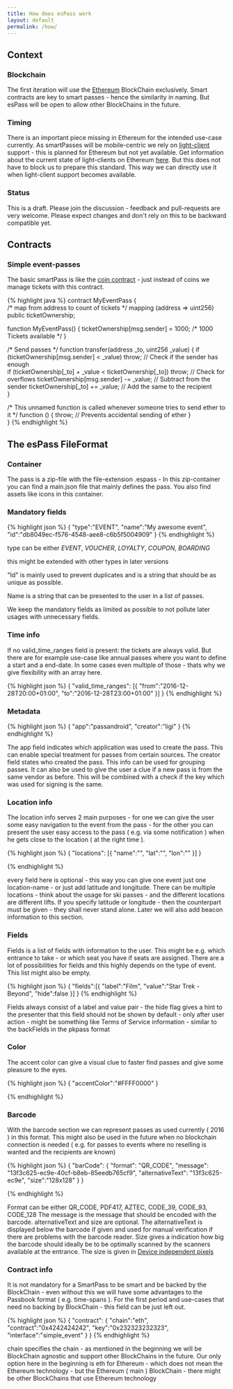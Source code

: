 ```yaml
---
title: How does esPass work
layout: default
permalink: /how/
---
```


Context
-------

### Blockchain

The first iteration will use the [Ethereum](http://ethereum.org) BlockChain exclusively. Smart contracts are key to smart passes - hence the similarity in naming. But esPass will be open to allow other BlockChains in the future.


### Timing

There is an important piece missing in Ethereum for the intended use-case currently. As smartPasses will be mobile-centric we rely on [light-client](https://github.com/ethereum/wiki/wiki/Light-client-protocol) support - this is planned for Ethereum but not yet available. Get information about the current state of light-clients on Ethereum [here](https://gitter.im/ethereum/light-client). But this does not have to block us to prepare this standard. This way we can directly use it when light-client support becomes available.

### Status

This is a draft. Please join the discussion - feedback and pull-requests are very welcome. Please expect changes and don't rely on this to be backward compatible yet.

Contracts
---------

### Simple event-passes

The basic smartPass is like the [coin contract](https://www.ethereum.org/token) - just instead of coins we manage tickets with this contract.

{% highlight java %}
contract MyEventPass {         
  /* map from address to count of tickets */
  mapping (address => uint256) public ticketOwnership;   

  function MyEventPass() {
    ticketOwnership[msg.sender] = 1000; /* 1000 Tickets available */
  }

  /* Send passes */
  function transfer(address _to, uint256 _value) {
      if (ticketOwnership[msg.sender] < _value) throw;           // Check if the sender has enough   
      if (ticketOwnership[_to] + _value < ticketOwnership[_to]) throw; // Check for overflows
      ticketOwnership[msg.sender] -= _value;                     // Subtract from the sender
      ticketOwnership[_to] += _value;                            // Add the same to the recipient            
  }

  /* This unnamed function is called whenever someone tries to send ether to it */
  function () {
      throw;     // Prevents accidental sending of ether
  }  
}
{% endhighlight %}

The esPass FileFormat
---------------------

### Container

The pass is a zip-file with the file-extension .espass - In this zip-container you can find a main.json file that mainly defines the pass. You also find assets like icons in this container.

### Mandatory fields

{% highlight json %}
{
  "type":"EVENT",
  "name":"My awesome event",
  "id":"db8049ec-f576-4548-aee8-c6b5f5004909"
}
{% endhighlight %}

type can be either *EVENT*, *VOUCHER*, *LOYALTY*, *COUPON*, *BOARDING*

this might be extended with other types in later versions

"Id" is mainly used to prevent duplicates and is a string that should be as unique as possible.

Name is a string that can be presented to the user in a list of passes.

We keep the mandatory fields as limited as possible to not pollute later usages with unnecessary fields.

### Time info

If no valid_time_ranges field is present: the tickets are always valid. But there are for example use-case like annual passes where you want to define a start and a end-date. In some cases even multiple of those - thats why we give flexibility with an array here.

{% highlight json %}
{
  "valid_time_ranges": [{
    "from":"2016-12-28T20:00+01:00",
    "to":"2016-12-28T23:00+01:00"
  }]
}
{% endhighlight %}

### Metadata

{% highlight json %}
{
  "app":"passandroid",
  "creator":"ligi"
}
{% endhighlight %}

The app field indicates which application was used to create the pass. This can enable special treatment for passes from certain sources. The creator field states who created the pass. This info can be used for grouping passes. It can also be used to give the user a clue if a new pass is from the same vendor as before. This will be combined with a check if the key which was used for signing is the same.

### Location info

The location info serves 2 main purposes - for one we can give the user some easy navigation to the event from the pass - for the other you can present the user easy access to the pass ( e.g. via some notification ) when he gets close to the location ( at the right time ).

{% highlight json %}
{
  "locations": [{
    "name":"",
    "lat":"",
    "lon":""
  }]
}

{% endhighlight %}

every field here is optional - this way you can give one event just one location-name - or just add latitude and longitude. There can be multiple locations - think about the usage for ski passes - and the different locations are different lifts.
If you specify latitude or longitude - then the counterpart must be given - they shall never stand alone. Later we will also add beacon information to this section.

### Fields

Fields is a list of fields with information to the user. This might be e.g. which entrance to take - or which seat you have if seats are assigned. There are a lot of possibilities for fields and this highly depends on the type of event. This list might also be empty.

{% highlight json %}
{
  "fields":[{
    "label":"Film",
    "value":"Star Trek - Beyond",
    "hide":false
  }]
}
{% endhighlight %}

Fields always consist of a label and value pair - the hide flag gives a hint to the presenter that this field should not be shown by default - only after user action - might be something like Terms of Service information - similar to the backFields in the pkpass format

### Color

The accent color can give a visual clue to faster find passes and give some pleasure to the eyes.

{% highlight json %}
{
  "accentColor":"#FFFF0000"
}

{% endhighlight %}

### Barcode

With the barcode section we can represent passes as used currently ( 2016 ) in this format. This might also be used in the future when no blockchain connection is needed ( e.g. for passes to events where no reselling is wanted and the recipients are known)

{% highlight json %}
{
  "barCode": {
    "format": "QR_CODE",
    "message": "13f3c625-ec9e-40cf-b8eb-85eedb765cf9",
    "alternativeText": "13f3c625-ec9e",
    "size":"128x128"
  }
}

{% endhighlight %}

Format can be either QR_CODE, PDF417, AZTEC, CODE_39, CODE_93, CODE_128
The message is the message that should be encoded with the barcode.
alternativeText and size are optional. The alternativeText is displayed below the barcode if given and used for manual verification if there are problems with the barcode reader. Size gives a indication how big the barcode should ideally be to be optimally scanned by the scanners available at the entrance. The size is given in [Device independent pixels](https://en.wikipedia.org/wiki/Device_independent_pixelhttps://en.wikipedia.org/wiki/Device_independent_pixel)

### Contract info

It is not mandatory for a SmartPass to be smart and be backed by the BlockChain - even without this we will have some advantages to the Passbook format ( e.g. time-spans ). For the first period and use-cases that need no backing by BlockChain - this field can be just left out.

{% highlight json %}
{
  "contract": {
    "chain":"eth",
    "contract":"0x4242424242",
    "key":"0x232323232323",
    "interface":"simple_event"
  }
}
{% endhighlight %}

chain specifies the chain - as mentioned in the beginning we will be BlockChain agnostic and support other BlockChains in the future. Our only option here in the beginning is eth for Ethereum - which does not mean the Ethereum technology - but the Ethereum ( main ) BlockChain - there might be other BlockChains that use Ethereum technology
